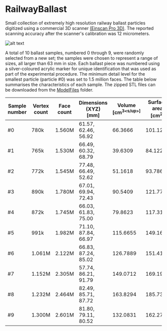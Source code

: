 # RailwayBallast
Small collection of extremely high resolution railway ballast particles digitized using a commercial 3D scanner [(Einscan Pro 3D)](https://www.einscan.com/handheld-3d-scanner/einscan-pro/). The reported scanning accuracy after the scanner's calibration was 12 micrometers.

![alt text](https://github.com/andrebroekman/RailwayBallast/blob/master/Media/scanner.jpg?raw=true)

A total of 10 ballast samples, numbered 0 through 9, were randomly selected from a new set; the samples were chosen to represent a range of sizes, all larger than 63 mm in size. Each ballast piece was numbered using a silver-coloured acrylic marker for unique identification that was used as part of the experimental procedure. The minimum detail level for the smallest particle (particle #0) was set to 1.5 million faces. The table below summarises the characteristics of each sample. The zipped STL files can be downloaded from the [ModelFiles](ModelFiles/) folder.


| Sample number  | Vertex count  | Face count | Dimensions (XYZ) [mm] | Volume [cm<sup>3<s/up>] | Surface area [cm<sup>2</sup>] | Size [Mb] |
| ---------------|---------------|------------|-----------------------|--------------|--------------------|-----------|
| #0             |  780k         | 1.560M     | 61.57, 62.46, 56.92   | 66.3666      | 101.1267           | 72.4      |
| #1             |  765k         | 1.530M     | 66.49, 60.32, 68.79   | 39.6309      | 84.1229            | 72.9      |
| #2             |  772k         | 1.545M     | 77.48, 66.49, 52.62   | 51.1618      | 93.7864            | 73.6      |
| #3             |  890k         | 1.780M     | 67.01, 69.94, 72.43   | 90.5409      | 121.7781           | 84.8      |
| #4             |  872k         | 1.745M     | 66.03, 61.83, 75.00   | 79.8623      | 117.3122           | 83.1      |
| #5             |  991k         | 1.982M     | 71.10, 87.84, 66.97   | 115.6655     | 149.1672           | 94.4      |
| #6             |  1.061M       | 2.122M     | 66.83, 87.24, 85.02   | 126.7889     | 151.4114           | 101       |
| #7             |  1.152M       | 2.305M     | 57.74, 86.21, 91.79   | 149.0712     | 169.1985           | 109       |
| #8             |  1.232M       | 2.464M     | 82.49, 85.71, 87.72   | 163.8294     | 185.7390           | 117       |
| #9             |  1.300M       | 2.601M     | 81.80, 79.11, 80.52   | 132.0831     | 162.2727           | 124       |
